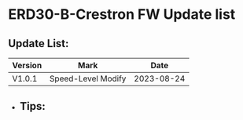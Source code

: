 # ERD30-B-Crestron FW Update list

 ##  Update List:    
|Version|Mark|Date|
|-|-|-|
|V1.0.1|Speed-Level Modify|2023-08-24|

- ## Tips:
